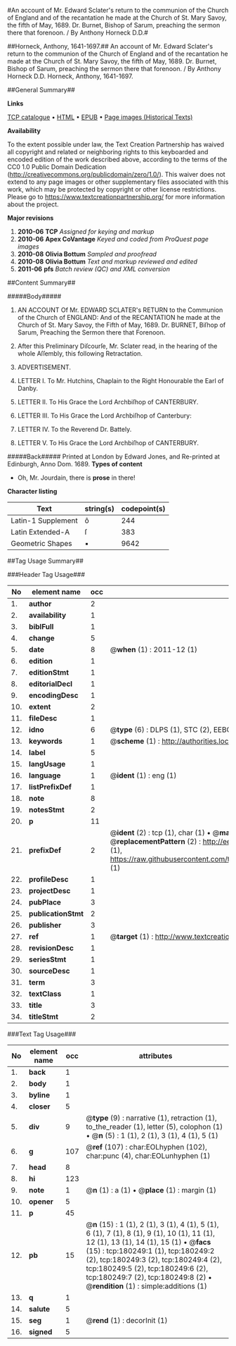 #An account of Mr. Edward Sclater's return to the communion of the Church of England and of the recantation he made at the Church of St. Mary Savoy, the fifth of May, 1689. Dr. Burnet, Bishop of Sarum, preaching the sermon there that forenoon. / By Anthony Horneck D.D.#

##Horneck, Anthony, 1641-1697.##
An account of Mr. Edward Sclater's return to the communion of the Church of England and of the recantation he made at the Church of St. Mary Savoy, the fifth of May, 1689. Dr. Burnet, Bishop of Sarum, preaching the sermon there that forenoon. / By Anthony Horneck D.D.
Horneck, Anthony, 1641-1697.

##General Summary##

**Links**

[TCP catalogue](http://www.ota.ox.ac.uk/tcp/)  • 
[HTML](http://tei.it.ox.ac.uk/tcp/Texts-HTML/free/B03/B03688.html)  • 
[EPUB](http://tei.it.ox.ac.uk/tcp/Texts-EPUB/free/B03/B03688.epub) • 
[Page images (Historical Texts)](https://historicaltexts.jisc.ac.uk/eebo-53981531e)

**Availability**

To the extent possible under law, the Text Creation Partnership has waived all copyright and related or neighboring rights to this keyboarded and encoded edition of the work described above, according to the terms of the CC0 1.0 Public Domain Dedication (http://creativecommons.org/publicdomain/zero/1.0/). This waiver does not extend to any page images or other supplementary files associated with this work, which may be protected by copyright or other license restrictions. Please go to https://www.textcreationpartnership.org/ for more information about the project.

**Major revisions**

1. __2010-06__ __TCP__ *Assigned for keying and markup*
1. __2010-06__ __Apex CoVantage__ *Keyed and coded from ProQuest page images*
1. __2010-08__ __Olivia Bottum__ *Sampled and proofread*
1. __2010-08__ __Olivia Bottum__ *Text and markup reviewed and edited*
1. __2011-06__ __pfs__ *Batch review (QC) and XML conversion*

##Content Summary##

#####Body#####

1. AN ACCOUNT Of Mr. EDWARD SCLATER's RETURN to the Communion of the Church of ENGLAND: And of the RECANTATION he made at the Church of St. Mary Savoy, the Fifth of May, 1689. Dr. BURNET, Biſhop of Sarum, Preaching the Sermon there that Forenoon.

1. After this Preliminary Diſcourſe, Mr. Sclater read, in the hearing of the whole Aſſembly, this following Retractation.

1. ADVERTISEMENT.

1. LETTER I. To Mr. Hutchins, Chaplain to the Right Honourable the Earl of Danby.

1. LETTER II. To His Grace the Lord Archbiſhop of CANTERBURY.

1. LETTER III. To His Grace the Lord Archbiſhop of Canterbury:

1. LETTER IV. To the Reverend Dr. Battely.

1. LETTER V. To His Grace the Lord Archbiſhop of CANTERBURY.

#####Back#####
Printed at London by Edward Jones, and Re-printed at Edinburgh, Anno Dom. 1689.
**Types of content**

  * Oh, Mr. Jourdain, there is **prose** in there!

**Character listing**


|Text|string(s)|codepoint(s)|
|---|---|---|
|Latin-1 Supplement|ô|244|
|Latin Extended-A|ſ|383|
|Geometric Shapes|▪|9642|

##Tag Usage Summary##

###Header Tag Usage###

|No|element name|occ|attributes|
|---|---|---|---|
|1.|__author__|2||
|2.|__availability__|1||
|3.|__biblFull__|1||
|4.|__change__|5||
|5.|__date__|8| @__when__ (1) : 2011-12 (1)|
|6.|__edition__|1||
|7.|__editionStmt__|1||
|8.|__editorialDecl__|1||
|9.|__encodingDesc__|1||
|10.|__extent__|2||
|11.|__fileDesc__|1||
|12.|__idno__|6| @__type__ (6) : DLPS (1), STC (2), EEBO-CITATION (1), OCLC (1), VID (1)|
|13.|__keywords__|1| @__scheme__ (1) : http://authorities.loc.gov/ (1)|
|14.|__label__|5||
|15.|__langUsage__|1||
|16.|__language__|1| @__ident__ (1) : eng (1)|
|17.|__listPrefixDef__|1||
|18.|__note__|8||
|19.|__notesStmt__|2||
|20.|__p__|11||
|21.|__prefixDef__|2| @__ident__ (2) : tcp (1), char (1)  •  @__matchPattern__ (2) : ([0-9\-]+):([0-9IVX]+) (1), (.+) (1)  •  @__replacementPattern__ (2) : http://eebo.chadwyck.com/downloadtiff?vid=$1&page=$2 (1), https://raw.githubusercontent.com/textcreationpartnership/Texts/master/tcpchars.xml#$1 (1)|
|22.|__profileDesc__|1||
|23.|__projectDesc__|1||
|24.|__pubPlace__|3||
|25.|__publicationStmt__|2||
|26.|__publisher__|3||
|27.|__ref__|1| @__target__ (1) : http://www.textcreationpartnership.org/docs/. (1)|
|28.|__revisionDesc__|1||
|29.|__seriesStmt__|1||
|30.|__sourceDesc__|1||
|31.|__term__|3||
|32.|__textClass__|1||
|33.|__title__|3||
|34.|__titleStmt__|2||


###Text Tag Usage###

|No|element name|occ|attributes|
|---|---|---|---|
|1.|__back__|1||
|2.|__body__|1||
|3.|__byline__|1||
|4.|__closer__|5||
|5.|__div__|9| @__type__ (9) : narrative (1), retraction (1), to_the_reader (1), letter (5), colophon (1)  •  @__n__ (5) : 1 (1), 2 (1), 3 (1), 4 (1), 5 (1)|
|6.|__g__|107| @__ref__ (107) : char:EOLhyphen (102), char:punc (4), char:EOLunhyphen (1)|
|7.|__head__|8||
|8.|__hi__|123||
|9.|__note__|1| @__n__ (1) : a (1)  •  @__place__ (1) : margin (1)|
|10.|__opener__|5||
|11.|__p__|45||
|12.|__pb__|15| @__n__ (15) : 1 (1), 2 (1), 3 (1), 4 (1), 5 (1), 6 (1), 7 (1), 8 (1), 9 (1), 10 (1), 11 (1), 12 (1), 13 (1), 14 (1), 15 (1)  •  @__facs__ (15) : tcp:180249:1 (1), tcp:180249:2 (2), tcp:180249:3 (2), tcp:180249:4 (2), tcp:180249:5 (2), tcp:180249:6 (2), tcp:180249:7 (2), tcp:180249:8 (2)  •  @__rendition__ (1) : simple:additions (1)|
|13.|__q__|1||
|14.|__salute__|5||
|15.|__seg__|1| @__rend__ (1) : decorInit (1)|
|16.|__signed__|5||
